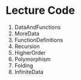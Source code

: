# Lecture Code

1. DataAndFunctions
2. MoreData
3. FunctionDefinitions
4. Recursion
5. HigherOrder
6. Polymorphism
7. Folding
8. InfiniteData
